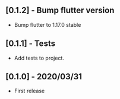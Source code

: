 ## [0.1.2] - Bump flutter version

* Bump flutter to 1.17.0 stable

## [0.1.1] - Tests

* Add tests to project.

## [0.1.0] - 2020/03/31 

* First release
